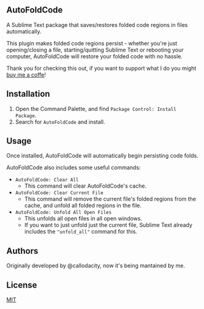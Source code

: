 ## AutoFoldCode
A Sublime Text package that saves/restores folded code regions in files automatically.

This plugin makes folded code regions persist - whether you're just opening/closing a file, starting/quitting Sublime Text or rebooting your computer, AutoFoldCode will restore your folded code with no hassle.

Thank you for checking this out, if you want to support what I do you might [buy me a coffe](https://ko-fi.com/ridetoday)!

## Installation
1. Open the Command Palette, and find `Package Control: Install Package`.
2. Search for `AutoFoldCode` and install.

## Usage
Once installed, AutoFoldCode will automatically begin persisting code folds.

AutoFoldCode also includes some useful commands:

* `AutoFoldCode: Clear All`
	- This command will clear AutoFoldCode's cache.
* `AutoFoldCode: Clear Current File`
	- This command will remove the current file's folded regions from the cache, and unfold all folded regions in the file.
* `AutoFoldCode: Unfold All Open Files`
	- This unfolds all open files in all open windows.
	- If you want to just unfold just the current file, Sublime Text already includes the `"unfold_all"` command for this.

## Authors
Originally developed by @callodacity, now it's being mantained by me.

## License
[MIT](./LICENSE)
